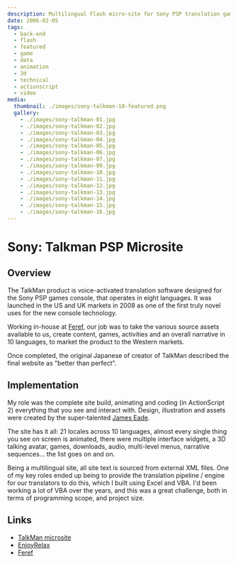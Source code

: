 ```yaml
---
description: Multilingual Flash micro-site for Sony PSP translation game / software
date: 2006-02-05
tags:
  - back-end
  - flash
  - featured
  - game
  - data
  - animation
  - 3d
  - technical
  - actionscript
  - video
media:
  thumbnail: ./images/sony-talkman-10-featured.png
  gallery:
    - ./images/sony-talkman-01.jpg
    - ./images/sony-talkman-02.jpg
    - ./images/sony-talkman-03.jpg
    - ./images/sony-talkman-04.jpg
    - ./images/sony-talkman-05.jpg
    - ./images/sony-talkman-06.jpg
    - ./images/sony-talkman-07.jpg
    - ./images/sony-talkman-09.jpg
    - ./images/sony-talkman-10.jpg
    - ./images/sony-talkman-11.jpg
    - ./images/sony-talkman-12.jpg
    - ./images/sony-talkman-13.jpg
    - ./images/sony-talkman-14.jpg
    - ./images/sony-talkman-15.jpg
    - ./images/sony-talkman-16.jpg
---
```


# Sony: Talkman PSP Microsite

## Overview

The TalkMan product is voice-activated translation software designed for the Sony PSP games console, that operates in eight languages. It was launched in the US and UK markets in 2008 as one of the first truly novel uses for the new console technology.

Working in-house at [Feref](http://www.feref.com/), our job was to take the various source assets available to us, create content, games, activities and an overall narrative in 10 languages, to market the product to the Western markets.

Once completed, the original Japanese of creator of TalkMan described the final website as "better than perfect".

## Implementation

My role was the complete site build, animating and coding (in ActionScript 2) everything that you see and interact with. Design, illustration and assets were created by the super-talented [James Eade](http://enjoyrelax.co.uk/).

The site has it all: 21 locales across 10 languages, almost every single thing you see on screen is animated, there were multiple interface widgets, a 3D talking avatar, games, downloads, audio, multi-level menus, narrative sequences... the list goes on and on.

Being a multilingual site, all site text is sourced from external XML files. One of my key roles ended up being to provide the translation pipeline / engine for our translators to do this, which I built using Excel and VBA. I'd been working a lot of VBA over the years, and this was a great challenge, both in terms of programming scope, and project size.

## Links

- [TalkMan microsite](http://projects.davestewart.co.uk/talkman/)
- [EnjoyRelax](http://enjoyrelax.co.uk/)
- [Feref](http://www.feref.com/)

